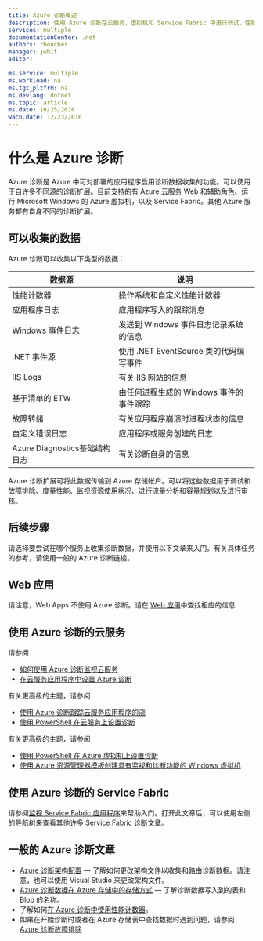 ```yaml
---
title: Azure 诊断概述
description: 使用 Azure 诊断在云服务、虚拟机和 Service Fabric 中进行调试、性能度量、监视和流量分析
services: multiple
documentationCenter: .net
authors: rboucher
manager: jwhit
editor: 

ms.service: multiple
ms.workload: na
ms.tgt_pltfrm: na
ms.devlang: dotnet
ms.topic: article
ms.date: 10/25/2016
wacn.date: 12/23/2016
---
```


# 什么是 Azure 诊断
Azure 诊断是 Azure 中可对部署的应用程序启用诊断数据收集的功能。可以使用于自许多不同源的诊断扩展。目前支持的有 Azure 云服务 Web 和辅助角色、运行 Microsoft Windows 的 Azure 虚拟机，以及 Service Fabric。其他 Azure 服务都有自身不同的诊断扩展。

## 可以收集的数据
Azure 诊断可以收集以下类型的数据：

| 数据源 | 说明 |
| --- | --- |
| 性能计数器 |操作系统和自定义性能计数器 |
| 应用程序日志 |应用程序写入的跟踪消息 |
| Windows 事件日志 |发送到 Windows 事件日志记录系统的信息 |
| .NET 事件源 |使用 .NET EventSource 类的代码编写事件[](https://msdn.microsoft.com/zh-cn/library/system.diagnostics.tracing.eventsource.aspx) |
| IIS Logs |有关 IIS 网站的信息 |
| 基于清单的 ETW |由任何进程生成的 Windows 事件的事件跟踪 |
| 故障转储 |有关应用程序崩溃时进程状态的信息 |
| 自定义错误日志 |应用程序或服务创建的日志 |
| Azure Diagnostics基础结构日志 |有关诊断自身的信息 |

Azure 诊断扩展可将此数据传输到 Azure 存储帐户。可以将这些数据用于调试和故障排除、度量性能、监视资源使用状况、进行流量分析和容量规划以及进行审核。

## 后续步骤
请选择要尝试在哪个服务上收集诊断数据，并使用以下文章来入门。有关具体任务的参考，请使用一般的 Azure 诊断链接。

## Web 应用
请注意，Web Apps 不使用 Azure 诊断。请在 [Web 应用](./app-service-web/web-sites-enable-diagnostic-log.md)中查找相应的信息

## 使用 Azure 诊断的云服务
请参阅
- [如何使用 Azure 诊断监视云服务](./cloud-services/cloud-services-how-to-monitor.md)
- [在云服务应用程序中设置 Azure 诊断](./cloud-services/cloud-services-dotnet-diagnostics.md)

有关更高级的主题，请参阅

- [使用 Azure 诊断跟踪云服务应用程序的流](./cloud-services/cloud-services-dotnet-diagnostics-trace-flow.md)
- [使用 PowerShell 在云服务上设置诊断](./virtual-machines/virtual-machines-windows-ps-extensions-diagnostics.md)

有关更高级的主题，请参阅

- [使用 PowerShell 在 Azure 虚拟机上设置诊断](./virtual-machines/virtual-machines-windows-ps-extensions-diagnostics.md)
- [使用 Azure 资源管理器模板创建具有监视和诊断功能的 Windows 虚拟机](./virtual-machines/virtual-machines-windows-extensions-diagnostics-template.md)

## 使用 Azure 诊断的 Service Fabric
请参阅[监视 Service Fabric 应用程序](./service-fabric/service-fabric-diagnostics-how-to-monitor-and-diagnose-services-locally.md)来帮助入门。打开此文章后，可以使用左侧的导航树来查看其他许多 Service Fabric 诊断文章。

## 一般的 Azure 诊断文章
- [Azure 诊断架构配置](https://msdn.microsoft.com/zh-cn/library/azure/mt634524.aspx) — 了解如何更改架构文件以收集和路由诊断数据。请注意，也可以使用 Visual Studio 来更改架构文件。
- [Azure 诊断数据在 Azure 存储中的存储方式](./cloud-services/cloud-services-dotnet-diagnostics-storage.md) — 了解诊断数据写入到的表和 Blob 的名称。
- 了解如何[在 Azure 诊断中使用性能计数器](./cloud-services/cloud-services-dotnet-diagnostics-performance-counters.md)。
- 如果在开始诊断时或者在 Azure 存储表中查找数据时遇到问题，请参阅 [Azure 诊断故障排除](./azure-diagnostics-troubleshooting.md)

<!---HONumber=Mooncake_1212_2016-->